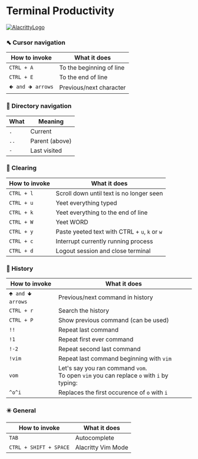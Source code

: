 # Terminal Productivity

[![AlacrittyLogo](https://upload.wikimedia.org/wikipedia/commons/9/90/Alacritty_logo.svg)](https://alacritty.org/)

### ⬉ Cursor navigation

| How to invoke      | What it does             |
| ------------------ | ------------------------ |
| `CTRL + A`         | To the beginning of line |
| `CTRL + E`         | To the end of line       |
| `🢀 and 🡺 arrows` | Previous/next character  |

### 📁 Directory navigation

| What | Meaning        |
| ---- | -------------- |
| `.`  | Current        |
| `..` | Parent (above) |
| `-`  | Last visited   |

### 🧹 Clearing

| How to invoke | What it does                                  |
| ------------- | --------------------------------------------- |
| `CTRL + l`    | Scroll down until text is no longer seen      |
| `CTRL + u`    | Yeet everything typed                         |
| `CTRL + k`    | Yeet everything to the end of line            |
| `CTRL + W`    | Yeet WORD                                     |
| `CTRL + y`    | Paste yeeted text with CTRL + `u`, `k` or `w` |
| `CTRL + c`    | Interrupt currently running process           |
| `CTRL + d`    | Logout session and close terminal             |

### 📜 History

| How to invoke      | What it does                                                                               |
| ------------------ | ------------------------------------------------------------------------------------------ |
| `🢁 and 🢃 arrows` | Previous/next command in history                                                           |
| `CTRL + r`         | Search the history                                                                         |
| `CTRL + P`         | Show previous command (can be used)                                                        |
| `!!`               | Repeat last command                                                                        |
| `!1`               | Repeat first ever command                                                                  |
| `!-2`              | Repeat second last command                                                                 |
| `!vim`             | Repeat last command beginning with `vim`                                                   |
| `vom`              | Let's say you ran command `vom`.<br> To open `vim` you can replace `o` with `i` by typing: |
| `^o^i`             | Replaces the first occurence of `o` with `i`                                               |

### ✴️ General

| How to invoke          | What it does       |
| ---------------------- | ------------------ |
| `TAB`                  | Autocomplete       |
| `CTRL + SHIFT + SPACE` | Alacritty Vim Mode |
